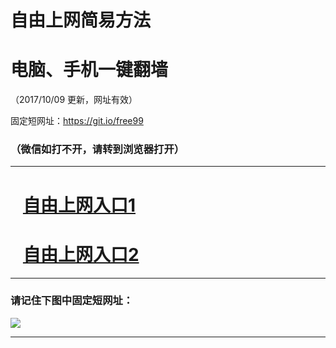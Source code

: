 ﻿# 自由上网简易方法

# 电脑、手机一键翻墙

（2017/10/09 更新，网址有效）

固定短网址：https://git.io/free99

### （微信如打不开，请转到浏览器打开）


***





# &nbsp;&nbsp; <a href="http://ft690611896.fwq-tz-1001.info/fwqtz01.html?t=100900131106 " target="_blank">自由上网入口1</a>
# &nbsp;&nbsp; <a href="http://ft2664516531.fwq-tz-1002.info/fwqtz02.html?t=10090016232 " target="_blank">自由上网入口2</a>
***

### 请记住下图中固定短网址：

<img src="https://s3-us-west-2.amazonaws.com/fwq-1001/yjfq-20170905okok.png" /> 


***


